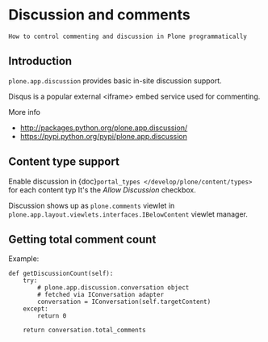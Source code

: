 # Discussion and comments

```{admonition} Description
How to control commenting and discussion in Plone programmatically
```

## Introduction

`plone.app.discussion` provides basic in-site discussion support.

Disqus is a popular external \<iframe> embed service used for commenting.

More info

- <http://packages.python.org/plone.app.discussion/>
- <https://pypi.python.org/pypi/plone.app.discussion>

## Content type support

Enable discussion in {doc}`portal_types </develop/plone/content/types>` for each content typ
It's the *Allow Discussion* checkbox.

Discussion shows up as `plone.comments` viewlet in `plone.app.layout.viewlets.interfaces.IBelowContent`
viewlet manager.

## Getting total comment count

Example:

```
def getDiscussionCount(self):
    try:
        # plone.app.discussion.conversation object
        # fetched via IConversation adapter
        conversation = IConversation(self.targetContent)
    except:
        return 0

    return conversation.total_comments
```
